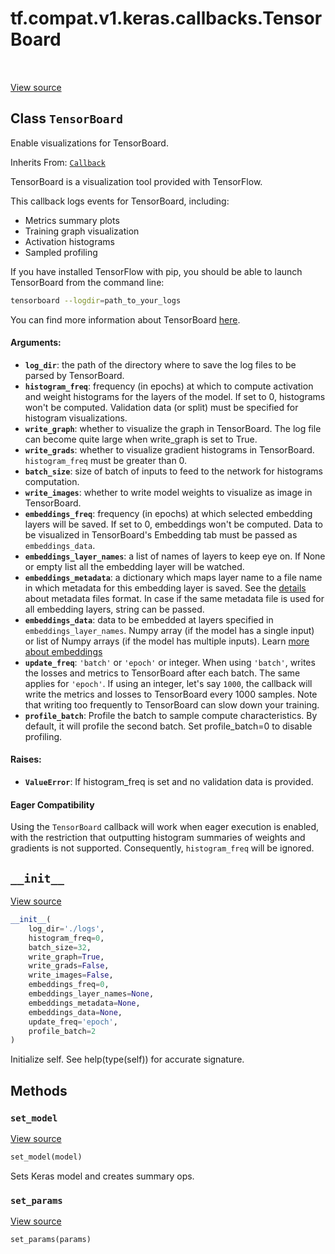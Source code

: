 <div itemscope itemtype="http://developers.google.com/ReferenceObject">
<meta itemprop="name" content="tf.compat.v1.keras.callbacks.TensorBoard" />
<meta itemprop="path" content="Stable" />
<meta itemprop="property" content="__init__"/>
<meta itemprop="property" content="set_model"/>
<meta itemprop="property" content="set_params"/>
</div>

# tf.compat.v1.keras.callbacks.TensorBoard

<!-- Insert buttons and diff -->

<table class="tfo-notebook-buttons tfo-api" align="left">
</table>

<a target="_blank" href="/code/stable/tensorflow/python/keras/callbacks_v1.py">View source</a>



## Class `TensorBoard`

Enable visualizations for TensorBoard.

Inherits From: [`Callback`](../../../../../tf/keras/callbacks/Callback.md)

<!-- Placeholder for "Used in" -->

TensorBoard is a visualization tool provided with TensorFlow.

This callback logs events for TensorBoard, including:
* Metrics summary plots
* Training graph visualization
* Activation histograms
* Sampled profiling

If you have installed TensorFlow with pip, you should be able
to launch TensorBoard from the command line:

```sh
tensorboard --logdir=path_to_your_logs
```

You can find more information about TensorBoard
[here](https://www.tensorflow.org/get_started/summaries_and_tensorboard).

#### Arguments:


* <b>`log_dir`</b>: the path of the directory where to save the log files to be
  parsed by TensorBoard.
* <b>`histogram_freq`</b>: frequency (in epochs) at which to compute activation and
  weight histograms for the layers of the model. If set to 0, histograms
  won't be computed. Validation data (or split) must be specified for
  histogram visualizations.
* <b>`write_graph`</b>: whether to visualize the graph in TensorBoard. The log file
  can become quite large when write_graph is set to True.
* <b>`write_grads`</b>: whether to visualize gradient histograms in TensorBoard.
  `histogram_freq` must be greater than 0.
* <b>`batch_size`</b>: size of batch of inputs to feed to the network for histograms
  computation.
* <b>`write_images`</b>: whether to write model weights to visualize as image in
  TensorBoard.
* <b>`embeddings_freq`</b>: frequency (in epochs) at which selected embedding layers
  will be saved. If set to 0, embeddings won't be computed. Data to be
  visualized in TensorBoard's Embedding tab must be passed as
  `embeddings_data`.
* <b>`embeddings_layer_names`</b>: a list of names of layers to keep eye on. If None
  or empty list all the embedding layer will be watched.
* <b>`embeddings_metadata`</b>: a dictionary which maps layer name to a file name in
  which metadata for this embedding layer is saved. See the
    [details](https://www.tensorflow.org/how_tos/embedding_viz/#metadata_optional)
      about metadata files format. In case if the same metadata file is
      used for all embedding layers, string can be passed.
* <b>`embeddings_data`</b>: data to be embedded at layers specified in
  `embeddings_layer_names`. Numpy array (if the model has a single input)
  or list of Numpy arrays (if the model has multiple inputs). Learn [more
  about
      embeddings](https://www.tensorflow.org/programmers_guide/embedding)
* <b>`update_freq`</b>: `'batch'` or `'epoch'` or integer. When using `'batch'`,
  writes the losses and metrics to TensorBoard after each batch. The same
  applies for `'epoch'`. If using an integer, let's say `1000`, the
  callback will write the metrics and losses to TensorBoard every 1000
  samples. Note that writing too frequently to TensorBoard can slow down
  your training.
* <b>`profile_batch`</b>: Profile the batch to sample compute characteristics. By
  default, it will profile the second batch. Set profile_batch=0 to
  disable profiling.


#### Raises:


* <b>`ValueError`</b>: If histogram_freq is set and no validation data is provided.



#### Eager Compatibility
Using the `TensorBoard` callback will work when eager execution is enabled,
with the restriction that outputting histogram summaries of weights and
gradients is not supported. Consequently, `histogram_freq` will be ignored.



<h2 id="__init__"><code>__init__</code></h2>

<a target="_blank" href="/code/stable/tensorflow/python/keras/callbacks_v1.py">View source</a>

``` python
__init__(
    log_dir='./logs',
    histogram_freq=0,
    batch_size=32,
    write_graph=True,
    write_grads=False,
    write_images=False,
    embeddings_freq=0,
    embeddings_layer_names=None,
    embeddings_metadata=None,
    embeddings_data=None,
    update_freq='epoch',
    profile_batch=2
)
```

Initialize self.  See help(type(self)) for accurate signature.




## Methods

<h3 id="set_model"><code>set_model</code></h3>

<a target="_blank" href="/code/stable/tensorflow/python/keras/callbacks_v1.py">View source</a>

``` python
set_model(model)
```

Sets Keras model and creates summary ops.


<h3 id="set_params"><code>set_params</code></h3>

<a target="_blank" href="/code/stable/tensorflow/python/keras/callbacks.py">View source</a>

``` python
set_params(params)
```








